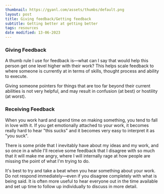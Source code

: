 ```yaml
---
thumbnail: https://gyanl.com/assets/thumbs/default.png
layout: post
title: Giving feedback/Getting feedback
subtitle: Getting better at getting better
tags: resources
date modified: 13-06-2023
---
```


### Giving Feedback

A thumb rule I use for feedback is—what can I say that would help this person get one level higher with their work? This helps scale feedback to where someone is currently at in terms of skills, thought process and ability to execute. 

Giving someone pointers for things that are too far beyond their current abilities is not very helpful, and may result in confusion (at best) or hostility (at worst).

### Receiving Feedback

When you work hard and spend time on making something, you tend to fall in love with it. If you get emotionally attached to your work, it becomes really hard to hear "this sucks" and it becomes very easy to interpret it as "you suck".

There is some pride that I inevitably have about my ideas and my work, and so once in a while I'll receive some feedback that I disagree with so much that it will make me angry, where I will internally rage at how people are missing the point of what I'm trying to do.

It's best to try and take a beat when you hear something about your work. Do not respond immediately—even if you disagree completely with what is being said. It is often more useful to hear everyone out in the time available and set up time to follow up individually to discuss in more detail.
